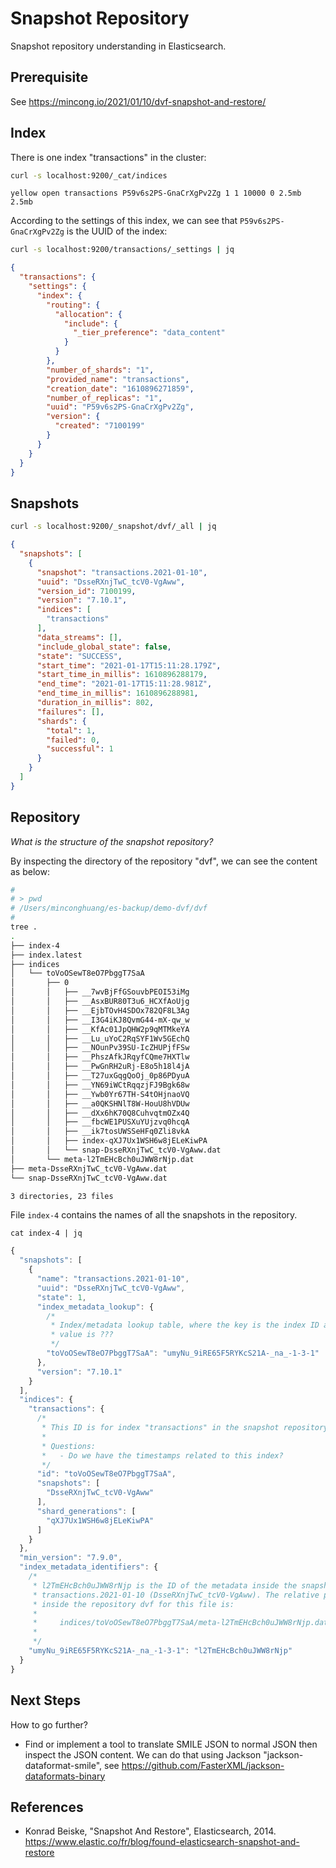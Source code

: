 # Snapshot Repository

Snapshot repository understanding in Elasticsearch.

## Prerequisite

See <https://mincong.io/2021/01/10/dvf-snapshot-and-restore/>

## Index

There is one index "transactions" in the cluster:

```sh
curl -s localhost:9200/_cat/indices
```

```
yellow open transactions P59v6s2PS-GnaCrXgPv2Zg 1 1 10000 0 2.5mb 2.5mb
```

According to the settings of this index, we can see that
`P59v6s2PS-GnaCrXgPv2Zg` is the UUID of the index:

```sh
curl -s localhost:9200/transactions/_settings | jq
```

```json
{
  "transactions": {
    "settings": {
      "index": {
        "routing": {
          "allocation": {
            "include": {
              "_tier_preference": "data_content"
            }
          }
        },
        "number_of_shards": "1",
        "provided_name": "transactions",
        "creation_date": "1610896271859",
        "number_of_replicas": "1",
        "uuid": "P59v6s2PS-GnaCrXgPv2Zg",
        "version": {
          "created": "7100199"
        }
      }
    }
  }
}
```

## Snapshots

```sh
curl -s localhost:9200/_snapshot/dvf/_all | jq
```

```json
{
  "snapshots": [
    {
      "snapshot": "transactions.2021-01-10",
      "uuid": "DsseRXnjTwC_tcV0-VgAww",
      "version_id": 7100199,
      "version": "7.10.1",
      "indices": [
        "transactions"
      ],
      "data_streams": [],
      "include_global_state": false,
      "state": "SUCCESS",
      "start_time": "2021-01-17T15:11:28.179Z",
      "start_time_in_millis": 1610896288179,
      "end_time": "2021-01-17T15:11:28.981Z",
      "end_time_in_millis": 1610896288981,
      "duration_in_millis": 802,
      "failures": [],
      "shards": {
        "total": 1,
        "failed": 0,
        "successful": 1
      }
    }
  ]
}
```

## Repository

_What is the structure of the snapshot repository?_

By inspecting the directory of the repository "dvf", we can see the content as
below:

```sh
#
# > pwd
# /Users/minconghuang/es-backup/demo-dvf/dvf
#
tree .
.
├── index-4
├── index.latest
├── indices
│   └── toVoOSewT8eO7PbggT7SaA
│       ├── 0
│       │   ├── __7wvBjFfGSouvbPEOI53iMg
│       │   ├── __AsxBUR80T3u6_HCXfAoUjg
│       │   ├── __EjbTOvH4SDOx782QF8L3Ag
│       │   ├── __I3G4iKJ8QvmG44-mX-qw_w
│       │   ├── __KfAc01JpQHW2p9qMTMkeYA
│       │   ├── __Lu_uYoC2RqSYF1Wv5GEchQ
│       │   ├── __NOunPv39SU-IcZHUPjfFSw
│       │   ├── __PhszAfkJRqyfCQme7HXTlw
│       │   ├── __PwGnRH2uRj-E8o5h18l4jA
│       │   ├── __T27uxGqgQoOj_0p86PDyuA
│       │   ├── __YN69iWCtRqqzjFJ9Bgk68w
│       │   ├── __Ywb0Yr67TH-S4tOHjnaoVQ
│       │   ├── __a0QKSHNlT8W-HouU8hVDUw
│       │   ├── __dXx6hK70Q8CuhvqtmOZx4Q
│       │   ├── __fbcWE1PUSXuYUjzvq0hcqA
│       │   ├── __ik7tosUWSSeHFq0Zli8vkA
│       │   ├── index-qXJ7Ux1WSH6w8jELeKiwPA
│       │   └── snap-DsseRXnjTwC_tcV0-VgAww.dat
│       └── meta-l2TmEHcBch0uJWW8rNjp.dat
├── meta-DsseRXnjTwC_tcV0-VgAww.dat
└── snap-DsseRXnjTwC_tcV0-VgAww.dat

3 directories, 23 files
```

File `index-4` contains the names of all the snapshots in the repository.

```
cat index-4 | jq
```

```js
{
  "snapshots": [
    {
      "name": "transactions.2021-01-10",
      "uuid": "DsseRXnjTwC_tcV0-VgAww",
      "state": 1,
      "index_metadata_lookup": {
        /*
         * Index/metadata lookup table, where the key is the index ID and the
         * value is ???
         */
        "toVoOSewT8eO7PbggT7SaA": "umyNu_9iRE65F5RYKcS21A-_na_-1-3-1"
      },
      "version": "7.10.1"
    }
  ],
  "indices": {
    "transactions": {
      /*
       * This ID is for index "transactions" in the snapshot repository.
       *
       * Questions:
       *   - Do we have the timestamps related to this index?
       */
      "id": "toVoOSewT8eO7PbggT7SaA",
      "snapshots": [
        "DsseRXnjTwC_tcV0-VgAww"
      ],
      "shard_generations": [
        "qXJ7Ux1WSH6w8jELeKiwPA"
      ]
    }
  },
  "min_version": "7.9.0",
  "index_metadata_identifiers": {
    /*
     * l2TmEHcBch0uJWW8rNjp is the ID of the metadata inside the snapshot
     * transactions.2021-01-10 (DsseRXnjTwC_tcV0-VgAww). The relative path
     * inside the repository dvf for this file is:
     *
     *     indices/toVoOSewT8eO7PbggT7SaA/meta-l2TmEHcBch0uJWW8rNjp.dat
     *
     */
    "umyNu_9iRE65F5RYKcS21A-_na_-1-3-1": "l2TmEHcBch0uJWW8rNjp"
  }
}
```

## Next Steps

How to go further?

- Find or implement a tool to translate SMILE JSON to normal JSON then inspect
  the JSON content. We can do that using Jackson "jackson-dataformat-smile", see
  <https://github.com/FasterXML/jackson-dataformats-binary>

## References

- Konrad Beiske, "Snapshot And Restore", Elasticsearch, 2014.
  <https://www.elastic.co/fr/blog/found-elasticsearch-snapshot-and-restore>

